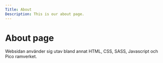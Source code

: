 ```yaml
---
Title: About
Description: This is our about page.
---
```


About page
==========================

Websidan använder sig utav bland annat HTML, CSS, SASS, Javascript och Pico ramverket.

